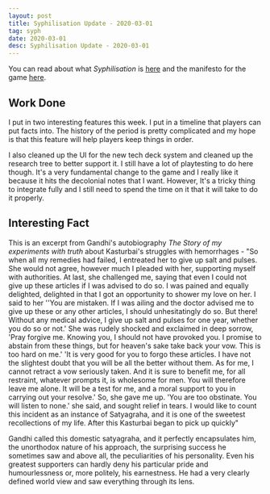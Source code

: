 ```yaml
---
layout: post
title: Syphilisation Update - 2020-03-01
tag: syph
date: 2020-03-01
desc: Syphilisation Update - 2020-03-01
---
```



You can read about what *Syphilisation* is [here](/blog/syph/announce) and the manifesto for the game [here](/blog/syph/newManifesto).

## Work Done

I put in two interesting features this week. I put in a timeline that players can put facts into. The history of the period is pretty complicated and my hope is that this feature will help players keep things in order.


I also cleaned up the UI for the new tech deck system and cleaned up the research tree to better support it. I still have a lot of playtesting to do here though. It's a very fundamental change to the game and I really like it because it hits the decolonial notes that I want. However, It's a tricky thing to integrate fully and I still need to spend the time on it that it will take to do it properly.

## Interesting Fact

This is an excerpt from Gandhi's autobiography *The Story of my experiments with truth* about Kasturbai's struggles with hemorrhages - "So when all my remedies had failed, I entreated her to give up salt and pulses. She would not agree, however much I pleaded with her, supporting myself with authorities. At last, she challenged me, saying that even I could not give up these articles if I was advised to do so. I was pained and equally delighted, delighted in that I got an opportunity to shower my love on her. I said to her ''You are mistaken. If I was ailing and the doctor advised me to give up these or any other articles, I should unhesitatingly do so. But there! Without any medical advice, I give up salt and pulses for one year, whether you do so or not.' She was rudely shocked and exclaimed in deep sorrow, 'Pray forgive me. Knowing you, I should not have provoked you. I promise to abstain from these things, but for heaven's sake take back your vow. This is too hard on me.' 'It is very good for you to forgo these articles. I have not the slightest doubt that you will be all the better without them. As for me, I cannot retract a vow seriously taken. And it is sure to benefit me, for all restraint, whatever prompts it, is wholesome for men. You will therefore leave me alone. It will be a test for me, and a moral support to you in carrying out your resolve.' So, she gave me up. 'You are too obstinate. You will listen to none.' she said, and sought relief in tears. I would like to count this incident as an instance of Satyagraha, and it is one of the sweetest recollections of my life. After this Kasturbai began to pick up quickly"


Gandhi called this domestic satyagraha, and it perfectly encapsulates him, the unorthodox nature of his approach, the surprising success he sometimes saw and above all, the peculiarities of his personality. Even his greatest supporters can hardly deny his particular pride and humourlessness or, more politely, his earnestness. He had a very clearly defined world view and saw everything through its lens.

